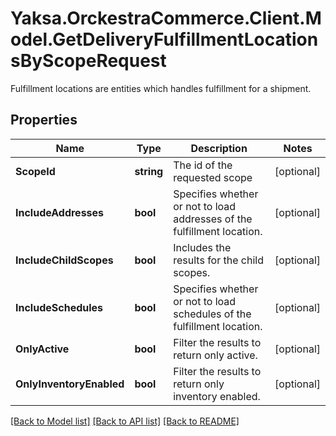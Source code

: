 # Yaksa.OrckestraCommerce.Client.Model.GetDeliveryFulfillmentLocationsByScopeRequest
Fulfillment locations are entities which handles fulfillment for a shipment.

## Properties

Name | Type | Description | Notes
------------ | ------------- | ------------- | -------------
**ScopeId** | **string** | The id of the requested scope | [optional] 
**IncludeAddresses** | **bool** | Specifies whether or not to load addresses of the fulfillment location. | [optional] 
**IncludeChildScopes** | **bool** | Includes the results for the child scopes. | [optional] 
**IncludeSchedules** | **bool** | Specifies whether or not to load schedules of the fulfillment location. | [optional] 
**OnlyActive** | **bool** | Filter the results to return only active. | [optional] 
**OnlyInventoryEnabled** | **bool** | Filter the results to return only inventory enabled. | [optional] 

[[Back to Model list]](../README.md#documentation-for-models) [[Back to API list]](../README.md#documentation-for-api-endpoints) [[Back to README]](../README.md)

